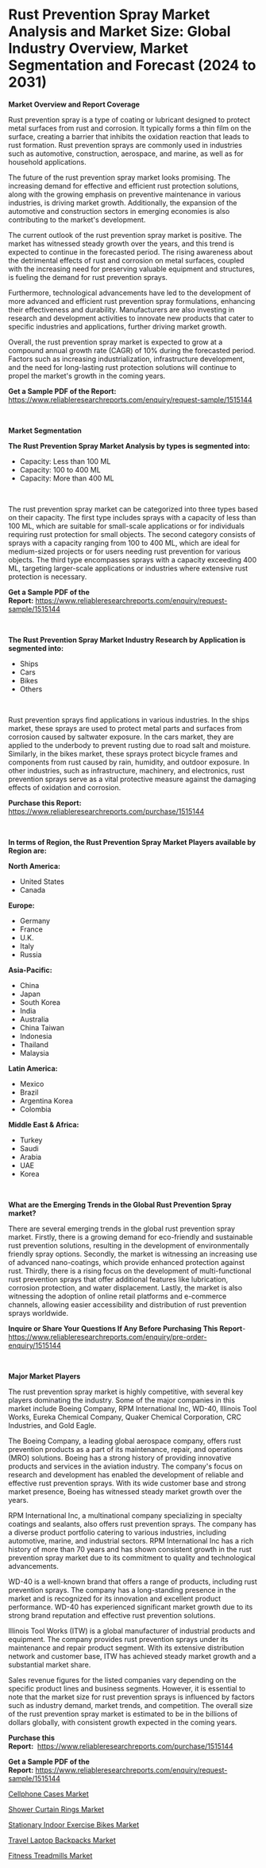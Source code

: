 <p><h1>Rust Prevention Spray Market Analysis and Market Size: Global Industry Overview, Market Segmentation and Forecast (2024 to 2031)</h1></p><p><strong>Market Overview and Report Coverage</strong></p>
<p><p>Rust prevention spray is a type of coating or lubricant designed to protect metal surfaces from rust and corrosion. It typically forms a thin film on the surface, creating a barrier that inhibits the oxidation reaction that leads to rust formation. Rust prevention sprays are commonly used in industries such as automotive, construction, aerospace, and marine, as well as for household applications.</p><p>The future of the rust prevention spray market looks promising. The increasing demand for effective and efficient rust protection solutions, along with the growing emphasis on preventive maintenance in various industries, is driving market growth. Additionally, the expansion of the automotive and construction sectors in emerging economies is also contributing to the market's development.</p><p>The current outlook of the rust prevention spray market is positive. The market has witnessed steady growth over the years, and this trend is expected to continue in the forecasted period. The rising awareness about the detrimental effects of rust and corrosion on metal surfaces, coupled with the increasing need for preserving valuable equipment and structures, is fueling the demand for rust prevention sprays.</p><p>Furthermore, technological advancements have led to the development of more advanced and efficient rust prevention spray formulations, enhancing their effectiveness and durability. Manufacturers are also investing in research and development activities to innovate new products that cater to specific industries and applications, further driving market growth.</p><p>Overall, the rust prevention spray market is expected to grow at a compound annual growth rate (CAGR) of 10% during the forecasted period. Factors such as increasing industrialization, infrastructure development, and the need for long-lasting rust protection solutions will continue to propel the market's growth in the coming years.</p></p>
<p><strong>Get a Sample PDF of the Report:</strong> <a href="https://www.reliableresearchreports.com/enquiry/request-sample/1515144">https://www.reliableresearchreports.com/enquiry/request-sample/1515144</a></p>
<p>&nbsp;</p>
<p><strong>Market Segmentation</strong></p>
<p><strong>The Rust Prevention Spray Market Analysis by types is segmented into:</strong></p>
<p><ul><li>Capacity: Less than 100 ML</li><li>Capacity: 100 to 400 ML</li><li>Capacity: More than 400 ML</li></ul></p>
<p>&nbsp;</p>
<p><p>The rust prevention spray market can be categorized into three types based on their capacity. The first type includes sprays with a capacity of less than 100 ML, which are suitable for small-scale applications or for individuals requiring rust protection for small objects. The second category consists of sprays with a capacity ranging from 100 to 400 ML, which are ideal for medium-sized projects or for users needing rust prevention for various objects. The third type encompasses sprays with a capacity exceeding 400 ML, targeting larger-scale applications or industries where extensive rust protection is necessary.</p></p>
<p><strong>Get a Sample PDF of the Report:</strong>&nbsp;<a href="https://www.reliableresearchreports.com/enquiry/request-sample/1515144">https://www.reliableresearchreports.com/enquiry/request-sample/1515144</a></p>
<p>&nbsp;</p>
<p><strong>The Rust Prevention Spray Market Industry Research by Application is segmented into:</strong></p>
<p><ul><li>Ships</li><li>Cars</li><li>Bikes</li><li>Others</li></ul></p>
<p>&nbsp;</p>
<p><p>Rust prevention sprays find applications in various industries. In the ships market, these sprays are used to protect metal parts and surfaces from corrosion caused by saltwater exposure. In the cars market, they are applied to the underbody to prevent rusting due to road salt and moisture. Similarly, in the bikes market, these sprays protect bicycle frames and components from rust caused by rain, humidity, and outdoor exposure. In other industries, such as infrastructure, machinery, and electronics, rust prevention sprays serve as a vital protective measure against the damaging effects of oxidation and corrosion.</p></p>
<p><strong>Purchase this Report:</strong>&nbsp; <a href="https://www.reliableresearchreports.com/purchase/1515144">https://www.reliableresearchreports.com/purchase/1515144</a></p>
<p>&nbsp;</p>
<p><strong>In terms of Region, the Rust Prevention Spray Market Players available by Region are:</strong></p>
<p>
    <p> <strong> North America: </strong>
        <ul>
            <li>United States</li>
            <li>Canada</li>
        </ul>
        </p> 
    <p> <strong> Europe: </strong>
        <ul>
            <li>Germany</li>
            <li>France</li>
            <li>U.K.</li>
            <li>Italy</li>
            <li>Russia</li>
        </ul>
        </p> 
    <p> <strong> Asia-Pacific: </strong>
        <ul>
            <li>China</li>
            <li>Japan</li>
            <li>South Korea</li>
            <li>India</li>
            <li>Australia</li>
            <li>China Taiwan</li>
            <li>Indonesia</li>
            <li>Thailand</li>
            <li>Malaysia</li>
        </ul>
        </p> 
    <p> <strong> Latin America: </strong>
        <ul>
            <li>Mexico</li>
            <li>Brazil</li>
            <li>Argentina Korea</li>
            <li>Colombia</li>
        </ul>
        </p> 
    <p> <strong> Middle East & Africa: </strong>
        <ul>
            <li>Turkey</li>
            <li>Saudi</li>
            <li>Arabia</li>
            <li>UAE</li>
            <li>Korea</li>
        </ul>
    </p>
    </p>
<p>&nbsp;</p>
<p><strong>What are the Emerging Trends in the Global Rust Prevention Spray market?</strong></p>
<p><p>There are several emerging trends in the global rust prevention spray market. Firstly, there is a growing demand for eco-friendly and sustainable rust prevention solutions, resulting in the development of environmentally friendly spray options. Secondly, the market is witnessing an increasing use of advanced nano-coatings, which provide enhanced protection against rust. Thirdly, there is a rising focus on the development of multi-functional rust prevention sprays that offer additional features like lubrication, corrosion protection, and water displacement. Lastly, the market is also witnessing the adoption of online retail platforms and e-commerce channels, allowing easier accessibility and distribution of rust prevention sprays worldwide.</p></p>
<p><strong>Inquire or Share Your Questions If Any Before Purchasing This Report</strong>- <a href="https://www.reliableresearchreports.com/enquiry/pre-order-enquiry/1515144">https://www.reliableresearchreports.com/enquiry/pre-order-enquiry/1515144</a></p>
<p>&nbsp;</p>
<p><strong>Major Market Players</strong></p>
<p><p>The rust prevention spray market is highly competitive, with several key players dominating the industry. Some of the major companies in this market include Boeing Company, RPM International Inc, WD-40, Illinois Tool Works, Eureka Chemical Company, Quaker Chemical Corporation, CRC Industries, and Gold Eagle.</p><p>The Boeing Company, a leading global aerospace company, offers rust prevention products as a part of its maintenance, repair, and operations (MRO) solutions. Boeing has a strong history of providing innovative products and services in the aviation industry. The company's focus on research and development has enabled the development of reliable and effective rust prevention sprays. With its wide customer base and strong market presence, Boeing has witnessed steady market growth over the years.</p><p>RPM International Inc, a multinational company specializing in specialty coatings and sealants, also offers rust prevention sprays. The company has a diverse product portfolio catering to various industries, including automotive, marine, and industrial sectors. RPM International Inc has a rich history of more than 70 years and has shown consistent growth in the rust prevention spray market due to its commitment to quality and technological advancements.</p><p>WD-40 is a well-known brand that offers a range of products, including rust prevention sprays. The company has a long-standing presence in the market and is recognized for its innovation and excellent product performance. WD-40 has experienced significant market growth due to its strong brand reputation and effective rust prevention solutions.</p><p>Illinois Tool Works (ITW) is a global manufacturer of industrial products and equipment. The company provides rust prevention sprays under its maintenance and repair product segment. With its extensive distribution network and customer base, ITW has achieved steady market growth and a substantial market share.</p><p>Sales revenue figures for the listed companies vary depending on the specific product lines and business segments. However, it is essential to note that the market size for rust prevention sprays is influenced by factors such as industry demand, market trends, and competition. The overall size of the rust prevention spray market is estimated to be in the billions of dollars globally, with consistent growth expected in the coming years.</p></p>
<p><strong>Purchase this Report:</strong>&nbsp;&nbsp;<a href="https://www.reliableresearchreports.com/purchase/1515144">https://www.reliableresearchreports.com/purchase/1515144</a></p>
<p></p>
<p><strong>Get a Sample PDF of the Report:</strong>&nbsp;<a href="https://www.reliableresearchreports.com/enquiry/request-sample/1515144">https://www.reliableresearchreports.com/enquiry/request-sample/1515144</a></p>
<p><p><a href="https://github.com/kipkeeva/Market-Research-Report-List-2/blob/main/cellphone-cases-market.md">Cellphone Cases Market</a></p><p><a href="https://github.com/aliciawhite5576/Market-Research-Report-List-2/blob/main/shower-curtain-rings-market.md">Shower Curtain Rings Market</a></p><p><a href="https://github.com/marloy8/Market-Research-Report-List-2/blob/main/stationary-indoor-exercise-bikes-market.md">Stationary Indoor Exercise Bikes Market</a></p><p><a href="https://github.com/mahnoor2003/Market-Research-Report-List-2/blob/main/travel-laptop-backpacks-market.md">Travel Laptop Backpacks Market</a></p><p><a href="https://github.com/provorikovar/Market-Research-Report-List-2/blob/main/fitness-treadmills-market.md">Fitness Treadmills Market</a></p></p>
